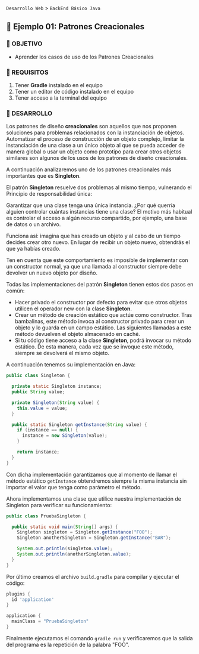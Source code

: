 `Desarrollo Web` > `BackEnd Básico Java`

## 🧠 Ejemplo 01: Patrones Creacionales

### 🎯 OBJETIVO

- Aprender los casos de uso de los Patrones Creacionales

### 📃 REQUISITOS

1. Tener **Gradle** instalado en el equipo
2. Tener un editor de código instalado en el equipo
3. Tener acceso a la terminal del equipo

### 🎩 DESARROLLO

Los patrones de diseño **creacionales** son aquellos que nos proponen soluciones para problemas relacionados con la instanciación de objetos. Automatizar el proceso de construcción de un objeto complejo, limitar la instanciación de una clase a un único objeto al que se pueda acceder de manera global o usar un objeto como prototipo para crear otros objetos similares son algunos de los usos de los patrones de diseño creacionales.

A continuación analizaremos uno de los patrones creacionales más importantes que es **Singleton**.

El patrón **Singleton** resuelve dos problemas al mismo tiempo, vulnerando el Principio de responsabilidad única:

Garantizar que una clase tenga una única instancia. ¿Por qué querría alguien controlar cuántas instancias tiene una clase? El motivo más habitual es controlar el acceso a algún recurso compartido, por ejemplo, una base de datos o un archivo.

Funciona así: imagina que has creado un objeto y al cabo de un tiempo decides crear otro nuevo. En lugar de recibir un objeto nuevo, obtendrás el que ya habías creado.

Ten en cuenta que este comportamiento es imposible de implementar con un constructor normal, ya que una llamada al constructor siempre debe devolver un nuevo objeto por diseño.

Todas las implementaciones del patrón **Singleton** tienen estos dos pasos en común:

- Hacer privado el constructor por defecto para evitar que otros objetos utilicen el operador new con la clase **Singleton**.
- Crear un método de creación estático que actúe como constructor. Tras bambalinas, este método invoca al constructor privado para crear un objeto y lo guarda en un campo estático. Las siguientes llamadas a este método devuelven el objeto almacenado en caché.
- Si tu código tiene acceso a la clase **Singleton**, podrá invocar su método estático. De esta manera, cada vez que se invoque este método, siempre se devolverá el mismo objeto.

A continuación tenemos su implementación en Java:

```java
public class Singleton {

  private static Singleton instance;
  public String value;

  private Singleton(String value) {
    this.value = value;
  }

  public static Singleton getInstance(String value) {
    if (instance == null) {
      instance = new Singleton(value);
    }

    return instance;
  }
}
```

Con dicha implementación garantizamos que al momento de llamar el método estático `getInstance` obtendremos siempre la misma instancia sin importar el valor que tenga como parámetro el método.

Ahora implementamos una clase que utilice nuestra implementación de Singleton para verificar su funcionamiento:

```java
public class PruebaSingleton {

  public static void main(String[] args) {
    Singleton singleton = Singleton.getInstance("FOO");
    Singleton anotherSingleton = Singleton.getInstance("BAR");

    System.out.println(singleton.value);
    System.out.println(anotherSingleton.value);
  }
}
```

Por último creamos el archivo `build.gradle` para compilar y ejecutar el código:

```groovy
plugins {
  id 'application'
}

application {
  mainClass = "PruebaSingleton"
}
```

Finalmente ejecutamos el comando `gradle run` y verificaremos que la salida del programa es la repetición de la palabra "FOO".